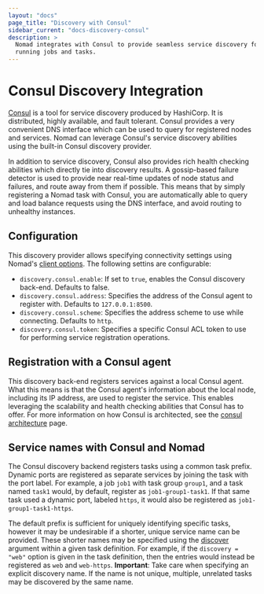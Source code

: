 ```yaml
---
layout: "docs"
page_title: "Discovery with Consul"
sidebar_current: "docs-discovery-consul"
description: >
  Nomad integrates with Consul to provide seamless service discovery for
  running jobs and tasks.
---
```


# Consul Discovery Integration

[Consul](https://consul.io) is a tool for service discovery produced by
HashiCorp. It is distributed, highly available, and fault tolerant. Consul
provides a very convenient DNS interface which can be used to query for
registered nodes and services. Nomad can leverage Consul's service discovery
abilities using the built-in Consul discovery provider.

In addition to service discovery, Consul also provides rich health checking
abilities which directly tie into discovery results. A gossip-based failure
detector is used to provide near real-time updates of node status and
failures, and route away from them if possible. This means that by simply
registering a Nomad task with Consul, you are automatically able to query and
load balance requests using the DNS interface, and avoid routing to unhealthy
instances.

## Configuration

This discovery provider allows specifying connectivity settings using Nomad's
[client options](/docs/agent/config.html#options). The following settins are
configurable:

* `discovery.consul.enable`: If set to `true`, enables the Consul discovery
  back-end. Defaults to false.
* `discovery.consul.address`: Specifies the address of the Consul agent to
  register with. Defaults to `127.0.0.1:8500`.
* `discovery.consul.scheme`: Specifies the address scheme to use while
  connecting. Defaults to `http`.
* `discovery.consul.token`: Specifies a specific Consul ACL token to use for
  performing service registration operations.

## Registration with a Consul agent

This discovery back-end registers services against a local Consul agent. What
this means is that the Consul agent's information about the local node,
including its IP address, are used to register the service. This enables
leveraging the scalability and health checking abilities that Consul has to
offer. For more information on how Consul is architected, see the
[consul architecture](https://consul.io/docs/internals/architecture.html) page.

## Service names with Consul and Nomad

The Consul discovery backend registers tasks using a common task prefix. Dynamic
ports are registered as separate services by joining the task with the port
label. For example, a job `job1` with task group `group1`, and a task named
`task1` would, by default, register as `job1-group1-task1`. If that same task
used a dynamic port, labeled `https`, it would also be registered as
`job1-group1-task1-https`.

The default prefix is sufficient for uniquely identifying specific tasks,
however it may be undesirable if a shorter, unique service name can be provided.
These shorter names may be specified using the
[discover](/docs/jobspec/index.html#discover) argument within a given task
definition. For example, if the `discovery = "web"` option is given in the task
definition, then the entries would instead be registered as `web` and
`web-https`. **Important**: Take care when specifying an explicit discovery name.
If the name is not unique, multiple, unrelated tasks may be discovered by the
same name.
